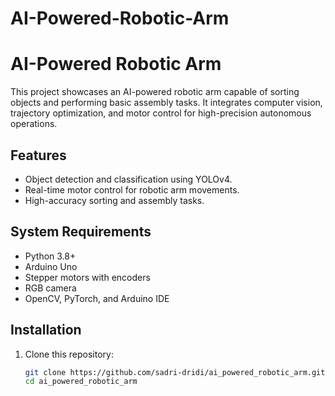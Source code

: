# AI-Powered-Robotic-Arm
# AI-Powered Robotic Arm

This project showcases an AI-powered robotic arm capable of sorting objects and performing basic assembly tasks. It integrates computer vision, trajectory optimization, and motor control for high-precision autonomous operations.

## Features
- Object detection and classification using YOLOv4.
- Real-time motor control for robotic arm movements.
- High-accuracy sorting and assembly tasks.

## System Requirements
- Python 3.8+
- Arduino Uno
- Stepper motors with encoders
- RGB camera
- OpenCV, PyTorch, and Arduino IDE

## Installation
1. Clone this repository:
   ```bash
   git clone https://github.com/sadri-dridi/ai_powered_robotic_arm.git
   cd ai_powered_robotic_arm
